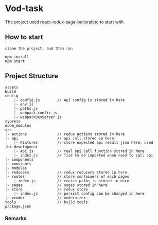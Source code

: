 # Vod-task

The project used [react-redux-saga-boilerplate](https://github.com/gilbarbara/react-redux-saga-boilerplate) to start with.

## How to start
    
    clone the project, and then run
    
    npm install
    npm start
    
    
## Project Structure
    assets
    build
    config
        |- config.js        // Api config is stored in here
        |- env.js
        |- paths.js
        |- webpack.confic.js
        |- webpackDevServer.js
    cypress
    node_modules
    src
    |- actions              // redux actions stored in here
    |- api                  // api call stored in here
        |- Fixtures         // store expexted api result json here, used for development
        |- Api.js           // real api call function stored in here
        |- index.js         // file to be imported when need to call api
    |- components
    |- constants
    |- modules
    |- reducers             // redux reducers stored in here
    |- routes               // store containers of each pages
        |-index.js          // routes paths is stored in here              
    |- sagas                // sagas stored in here
    |- store                // redux store
        |- index.js         // persist config can be changed in here
    |- vendor               // modernizer
    tools                   // build tools
    package.json


### Remarks

